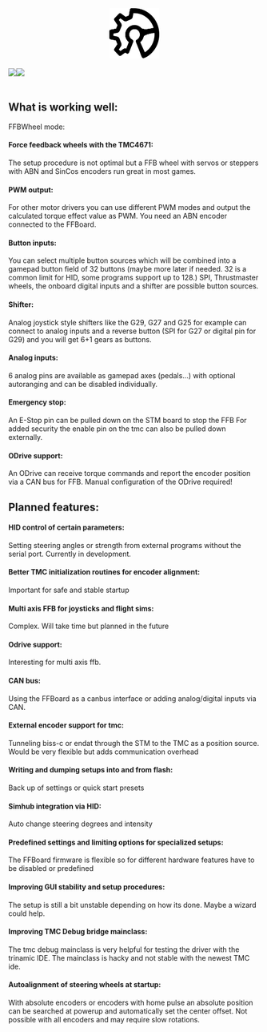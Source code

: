<div align="center">
    <a href="https://github.com/Ultrawipf/OpenFFBoard">
        <img width="100" height="100" src="img/ffboard_logo.svg">
    </a>
	<br>
	<br>
	<div style="display: flex;">
		<a href="https://discord.gg/gHtnEcP">
            <img src="https://img.shields.io/discord/704355326291607614">
		</a>
		<a href="https://github.com/Ultrawipf/OpenFFBoard/stargazers">
            <img src="https://img.shields.io/github/stars/Ultrawipf/OpenFFBoard">
		</a>
	</div>
</div>
<br>


## What is working well:
FFBWheel mode:

#### Force feedback wheels with the TMC4671:
The setup procedure is not optimal but a FFB wheel with servos or steppers with ABN and SinCos encoders run great in most games.

#### PWM output:
For other motor drivers you can use different PWM modes and output the calculated torque effect value as PWM. You need an ABN encoder connected to the FFBoard.

#### Button inputs:
You can select multiple button sources which will be combined into a gamepad button field of 32 buttons (maybe more later if needed. 32 is a common limit for HID, some programs support up to 128.)
SPI, Thrustmaster wheels, the onboard digital inputs and a shifter are possible button sources.

#### Shifter:
Analog joystick style shifters like the G29, G27 and G25 for example can connect to analog inputs and a reverse button (SPI for G27 or digital pin for G29) and you will get 6+1 gears as buttons.

#### Analog inputs:
6 analog pins are available as gamepad axes (pedals...) with optional autoranging and can be disabled individually.

#### Emergency stop:
An E-Stop pin can be pulled down on the STM board to stop the FFB
For added security the enable pin on the tmc can also be pulled down externally.

#### ODrive support:
An ODrive can receive torque commands and report the encoder position via a CAN bus for FFB.
Manual configuration of the ODrive required!


## Planned features:

#### HID control of certain parameters:
Setting steering angles or strength from external programs without the serial port.
Currently in development.

#### Better TMC initialization routines for encoder alignment:
Important for safe and stable startup

#### Multi axis FFB for joysticks and flight sims:
Complex. Will take time but planned in the future

#### Odrive support:
Interesting for multi axis ffb.

#### CAN bus:
Using the FFBoard as a canbus interface or adding analog/digital inputs via CAN.

#### External encoder support for tmc:
Tunneling biss-c or endat through the STM to the TMC as a position source. Would be very flexible but adds communication overhead

#### Writing and dumping setups into and from flash:
Back up of settings or quick start presets

#### Simhub integration via HID:
Auto change steering degrees and intensity

#### Predefined settings and limiting options for specialized setups:
The FFBoard firmware is flexible so for different hardware features have to be disabled or predefined

#### Improving GUI stability and setup procedures:
The setup is still a bit unstable depending on how its done. Maybe a wizard could help.

#### Improving TMC Debug bridge mainclass:
The tmc debug mainclass is very helpful for testing the driver with the trinamic IDE. The mainclass is hacky and not stable with the newest TMC ide.

#### Autoalignment of steering wheels at startup:
With absolute encoders or encoders with home pulse an absolute position can be searched at powerup and automatically set the center offset. Not possible with all encoders and may require slow rotations.